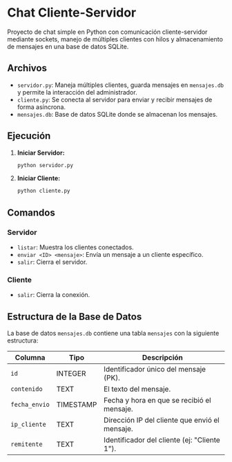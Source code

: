 # Chat Cliente-Servidor

Proyecto de chat simple en Python con comunicación cliente-servidor mediante sockets, manejo de múltiples clientes con hilos y almacenamiento de mensajes en una base de datos SQLite.

## Archivos

- `servidor.py`: Maneja múltiples clientes, guarda mensajes en `mensajes.db` y permite la interacción del administrador.
- `cliente.py`: Se conecta al servidor para enviar y recibir mensajes de forma asíncrona.
- `mensajes.db`: Base de datos SQLite donde se almacenan los mensajes.

## Ejecución

1.  **Iniciar Servidor:**
    ```sh
    python servidor.py
    ```

2.  **Iniciar Cliente:**
    ```sh
    python cliente.py
    ```

## Comandos

### Servidor
- `listar`: Muestra los clientes conectados.
- `enviar <ID> <mensaje>`: Envía un mensaje a un cliente específico.
- `salir`: Cierra el servidor.

### Cliente
- `salir`: Cierra la conexión.

## Estructura de la Base de Datos

La base de datos `mensajes.db` contiene una tabla `mensajes` con la siguiente estructura:

| Columna     | Tipo      | Descripción                                     |
|-------------|-----------|-------------------------------------------------|
| `id`        | INTEGER   | Identificador único del mensaje (PK).           |
| `contenido` | TEXT      | El texto del mensaje.                           |
| `fecha_envio`| TIMESTAMP | Fecha y hora en que se recibió el mensaje.      |
| `ip_cliente`| TEXT      | Dirección IP del cliente que envió el mensaje.  |
| `remitente` | TEXT      | Identificador del cliente (ej: "Cliente 1").    |
